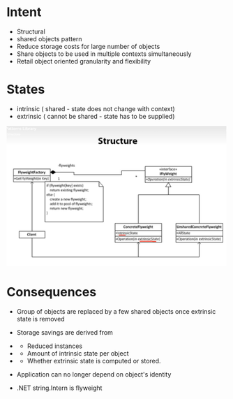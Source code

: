 # Intent
  * Structural 
  *  shared objects pattern
* Reduce storage costs for large number of objects
* Share objects to be used in multiple contexts simultaneously
* Retail object oriented granularity and flexibility

# States
* intrinsic ( shared - state does not change with context)
* extrinsic ( cannot be shared - state has to be supplied)

![structure](https://github.com/sairamaj/designpatterns/blob/master/flyweight/structure.png)

# Consequences
* Group of objects are replaced by a few shared objects once extrinsic state is removed
* Storage savings are derived from 
* * Reduced instances
* * Amount of intrinsic state per object
* * Whether extrinsic state is computed or stored.

* Application can no longer depend on object's identity
* .NET string.Intern is flyweight

